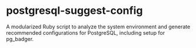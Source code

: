 # postgresql-suggest-config
A modularized Ruby script to analyze the system environment and generate recommended configurations for PostgreSQL, including setup for pg_badger.

